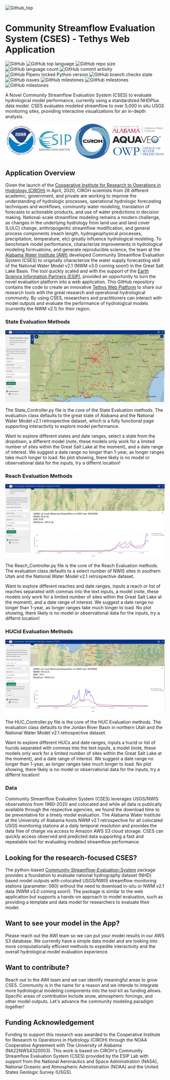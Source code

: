 
![Github_top](https://user-images.githubusercontent.com/33735397/206313977-e67ba652-3340-4a1b-b1d1-141d8d5001f2.PNG)

# Community Streamflow Evaluation System (CSES) - Tethys Web Application

![GitHub](https://img.shields.io/github/license/whitelightning450/Community-Streamflow-Evaluation-System?logo=GitHub&style=plastic)
![GitHub top language](https://img.shields.io/github/languages/top/whitelightning450/Community-Streamflow-Evaluation-System?style=plastic)
![GitHub repo size](https://img.shields.io/github/repo-size/whitelightning450/Community-Streamflow-Evaluation-System?logo=Github&style=plastic)
![GitHub language count](https://img.shields.io/github/languages/count/whitelightning450/Community-Streamflow-Evaluation-System?style=plastic)
![GitHub commit activity](https://img.shields.io/github/commit-activity/m/whitelightning450/Community-Streamflow-Evaluation-System?style=plastic)
![GitHub Pipenv locked Python version](https://img.shields.io/github/pipenv/locked/python-version/whitelightning450/Community-Streamflow-Evaluation-System?style=plastic)
![GitHub branch checks state](https://img.shields.io/github/checks-status/whitelightning450/Community-Streamflow-Evaluation-System/main?style=plastic)
![GitHub issues](https://img.shields.io/github/issues/whitelightning450/Community-Streamflow-Evaluation-System?style=plastic)
![GitHub milestones](https://img.shields.io/github/milestones/closed/whitelightning450/Community-Streamflow-Evaluation-System?style=plastic)
![GitHub milestones](https://img.shields.io/github/milestones/open/whitelightning450/Community-Streamflow-Evaluation-System?style=plastic)
![GitHub milestones](https://img.shields.io/github/milestones/open/whitelightning450/Community-Streamflow-Evaluation-System?style=plastic)

A Novel Community Streamflow Evaluation System (CSES) to evaluate hydrological model performance, currently using a standardized NHDPlus data model.
CSES evaluates modeled streamflow to over 5,000 in situ USGS monitoring sites, providing interactive visualizations for an in-depth analysis.

![SupportLogo](./Images/SupportLogo.JPG)

## Application Overview
Given the launch of the [Cooperative Institute for Research to Operations in Hydrology (CIROH)](https://ciroh.ua.edu/) in April, 2020, CIROH scientists from 28 different academic, government, and private are working to improve the understanding of hydrologic processes, operational hydrologic forecasting techniques and workflows, community water modeling, translation of forecasts to actionable products, and use of water predictions in decision making.
National-scale streamflow modeling remains a modern challenge, as changes in the underlying hydrology from land use and land cover (LULC) change, anthropogentic streamflow modification, and general process components (reach length, hydrogeophysical processes, precipitation, temperature, etc) greatly influence hydrological modeling.
To benchmark model performance, characterize improvements in hydrological modeling formuations, and generate reproducible science, the team at the [Alabama Water Institute (AWI)](https://awi.ua.edu/) developed Community Streamflow Evaluation System (CSES) to originally characterize the water supply forecasting skill of the National Water Model v2.1 (NWM v3.0 coming soon!) in the Great Salt Lake Basin. 
The tool quickly scaled and with the support of the [Earth Science Information Partners (ESIP)](https://www.esipfed.org/), provided an opportunity to turn the novel evaluation platform into a web application.
This GitHub repository contains the code to create an innovative [Tethys Web Platform](https://www.tethysplatform.org/) to share our research tools with the great research and operational hydrological community.
By using CSES, researchers and practitioners can interact with model outputs and evaluate the performance of hydrological models (currently the NWM v2.1) for their region.

### State Evaluation Methods
![StateEval](./Images/StateEval.JPG)

The State_Controller.py file is the core of the State Evaluation methods. 
The evaluation class defaults to the great state of Alabama and the National Water Model v2.1 retrospective dataset, which is a fully functional page supporting interactivity to explore model performance.

Want to explore different states and date ranges, select a state from the dropdown, a different model (note, these models only work for a limited number of sites within the Great Salt Lake at the moment), and a date range of interest.
We suggest a date range no longer than 1-year, as longer ranges take much longer to load.
No plot showing, there likely is no model or observational data for the inputs, try a differnt location!

### Reach Evaluation Methods
![ReachEval](./Images/ReachEval.JPG)

The Reach_Controller.py file is the core of the Reach Evaluation methods. 
The evaluation class defaults to a select number of NWIS sites in southern Utah and the National Water Model v2.1 retrospective dataset.

Want to explore different reaches and date ranges, inputs a reach or list of reaches separated with commas into the text inputs, a model (note, these models only work for a limited number of sites within the Great Salt Lake at the moment), and a date range of interest.
We suggest a date range no longer than 1-year, as longer ranges take much longer to load.
No plot showing, there likely is no model or observational data for the inputs, try a differnt location!


### HUCid Evaluation Methods
![HUCEval](./Images/HUCEval.JPG)

The HUC_Controller.py file is the core of the HUC Evaluation methods. 
The evaluation class defaults to the Jordan River Basin in northern Utah and the National Water Model v2.1 retrospective dataset.

Want to explore different HUCs and date ranges, inputs a hucid or list of hucids separated with commas into the text inputs, a model (note, these models only work for a limited number of sites within the Great Salt Lake at the moment), and a date range of interest.
We suggest a date range no longer than 1-year, as longer ranges take much longer to load.
No plot showing, there likely is no model or observational data for the inputs, try a differnt location!


### Data 
Community Streamflow Evaluation System (CSES) leverages USGS/NWIS observations from 1980-2020 and colocated and while all data is publically available through the respective agencies, we found the download time to be preventative for a timely model evaluation. 
The Alabama Water Institute at the University of Alabama hosts NWM v2.1 retrospective for all colocated USGS monitoring stations at a daily temporal resolution and provides the data free of charge via access to Amazon AWS S3 cloud storage.
CSES can quickly access observed and predicted data supporting a fast and repeatable tool for evaluating modeled streamflow performance.

## Looking for the research-focused CSES?
The python-based [Community-Streamflow-Evaluation-System](https://github.com/whitelightning450/Community-Streamflow-Evaluation-System) package provides a foundation to evaluate national hydrography dataset (NHD) based model outputs with colocated USGS/NWIS streamflow monitoring stations (parameter: 060) without the need to download in-situ or NWM v2.1 data (NWM v3.0 coming soon!). 
The package is similar to the web application but supports a hands-on approach to model evaluation, such as providing a template and data model for researchers to evaluate their model.

## Want to see your model in the App?
Please reach out the AWI team so we can put your model results in our AWS S3 database.
We currently have a simple data model and are looking into more computationally efficient methods to expedite interactivity and the overall hydrological model evaluation experience.

## Want to contribute?
Reach out to the AWI team and we can identify meaningful areas to grow CSES.
Community is in the name for a reason and we intende to integrate more hydrological modeling components into the tool kit as funding allows.
Specific areas of contribution include snow, atmospheric forcings, and other model outputs.
Let's advance the community modeling paradigm together!

## Funding Acknowledgement
Funding to support this research was awarded to the Cooperative Institute for Research to Operations in Hydrology (CIROH) through the NOAA Cooperative Agreement with The University of Alabama (NA22NWS4320003). This work is based on CIROH's Community Streamflow Evaluation System (CSES) provided by the ESIP Lab with support from the National Aeronautics and Space Administration (NASA), National Oceanic and Atmospheric Administration (NOAA) and the United States Geologic Survey (USGS).
